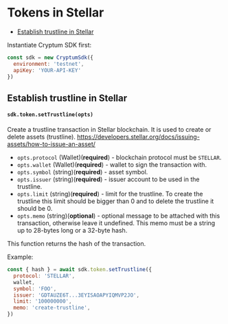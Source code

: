 # Tokens in Stellar

- [Establish trustline in Stellar](#establish-trustline-in-stellar)

Instantiate Cryptum SDK first:
```js
const sdk = new CryptumSdk({
  environment: 'testnet',
  apiKey: 'YOUR-API-KEY'
})
```

## Establish trustline in Stellar

#### `sdk.token.setTrustline(opts)`

Create a trustline transaction in Stellar blockchain. It is used to create or delete assets (trustline).
https://developers.stellar.org/docs/issuing-assets/how-to-issue-an-asset/

* `opts.protocol` (Wallet)(__required__) - blockchain protocol must be `STELLAR`.
* `opts.wallet` (Wallet)(__required__) - wallet to sign the transaction with.
* `opts.symbol` (string)(__required__) - asset symbol.
* `opts.issuer` (string)(__required__) - issuer account to be used in the trustline.
* `opts.limit` (string)(__required__) - limit for the trustline. To create the trustline this limit should be bigger than 0 and to delete the trustline it should be 0.
* `opts.memo` (string)(__optional__) - optional message to be attached with this transaction, otherwise leave it undefined. This memo must be a string up to 28-bytes long or a 32-byte hash.

This function returns the hash of the transaction.

Example:
```js
const { hash } = await sdk.token.setTrustline({
  protocol: 'STELLAR',
  wallet,
  symbol: 'FOO',
  issuer: 'GDTAUZE6T...3EYISAOAPYIQMVP2JO',
  limit: '100000000',
  memo: 'create-trustline',
})
```
